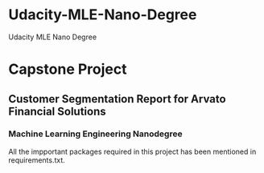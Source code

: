 # Udacity-MLE-Nano-Degree
Udacity MLE Nano Degree

# Capstone Project
## Customer Segmentation Report for Arvato Financial Solutions
### Machine Learning Engineering Nanodegree

All the impportant packages required in this project has been mentioned in requirements.txt.

